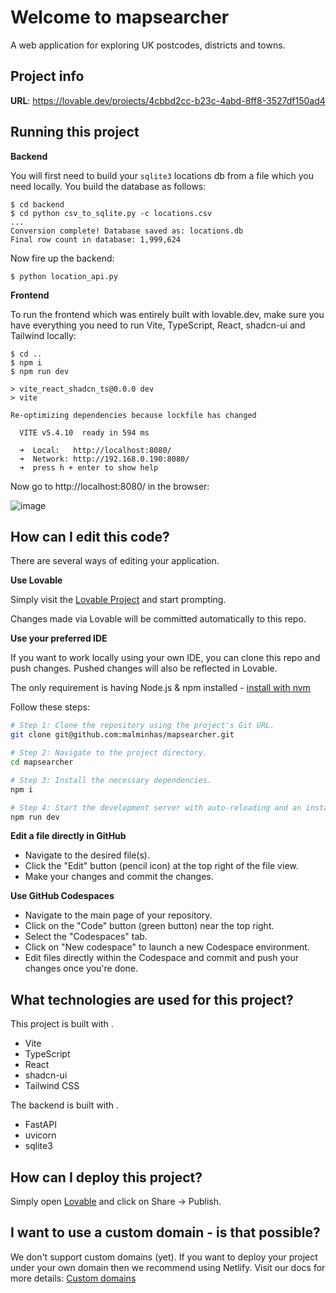 # Welcome to mapsearcher

A web application for exploring UK postcodes, districts and towns.

## Project info

**URL**: https://lovable.dev/projects/4cbbd2cc-b23c-4abd-8ff8-3527df150ad4

## Running this project

**Backend**

You will first need to build your `sqlite3` locations db from a file which you need locally.  You build the database as follows:
```
$ cd backend
$ cd python csv_to_sqlite.py -c locations.csv
...
Conversion complete! Database saved as: locations.db
Final row count in database: 1,999,624
```

Now fire up the backend:
```
$ python location_api.py
```

**Frontend**

To run the frontend which was entirely built with lovable.dev, make sure you have everything you need to run Vite, TypeScript, React, shadcn-ui and Tailwind locally:
```
$ cd ..
$ npm i
$ npm run dev

> vite_react_shadcn_ts@0.0.0 dev
> vite

Re-optimizing dependencies because lockfile has changed

  VITE v5.4.10  ready in 594 ms

  ➜  Local:   http://localhost:8080/
  ➜  Network: http://192.168.0.190:8080/
  ➜  press h + enter to show help
```

Now go to http://localhost:8080/ in the browser:

![image](https://github.com/user-attachments/assets/57b52ae7-41c5-412d-a781-0d0788d96c89)

## How can I edit this code?

There are several ways of editing your application.

**Use Lovable**

Simply visit the [Lovable Project](https://lovable.dev/projects/4cbbd2cc-b23c-4abd-8ff8-3527df150ad4) and start prompting.

Changes made via Lovable will be committed automatically to this repo.

**Use your preferred IDE**

If you want to work locally using your own IDE, you can clone this repo and push changes. Pushed changes will also be reflected in Lovable.

The only requirement is having Node.js & npm installed - [install with nvm](https://github.com/nvm-sh/nvm#installing-and-updating)

Follow these steps:

```sh
# Step 1: Clone the repository using the project's Git URL.
git clone git@github.com:malminhas/mapsearcher.git

# Step 2: Navigate to the project directory.
cd mapsearcher

# Step 3: Install the necessary dependencies.
npm i

# Step 4: Start the development server with auto-reloading and an instant preview.
npm run dev
```

**Edit a file directly in GitHub**

- Navigate to the desired file(s).
- Click the "Edit" button (pencil icon) at the top right of the file view.
- Make your changes and commit the changes.

**Use GitHub Codespaces**

- Navigate to the main page of your repository.
- Click on the "Code" button (green button) near the top right.
- Select the "Codespaces" tab.
- Click on "New codespace" to launch a new Codespace environment.
- Edit files directly within the Codespace and commit and push your changes once you're done.

## What technologies are used for this project?

This project is built with .

- Vite
- TypeScript
- React
- shadcn-ui
- Tailwind CSS

The backend is built with .

- FastAPI
- uvicorn
- sqlite3


## How can I deploy this project?

Simply open [Lovable](https://lovable.dev/projects/4cbbd2cc-b23c-4abd-8ff8-3527df150ad4) and click on Share -> Publish.

## I want to use a custom domain - is that possible?

We don't support custom domains (yet). If you want to deploy your project under your own domain then we recommend using Netlify. Visit our docs for more details: [Custom domains](https://docs.lovable.dev/tips-tricks/custom-domain/)
